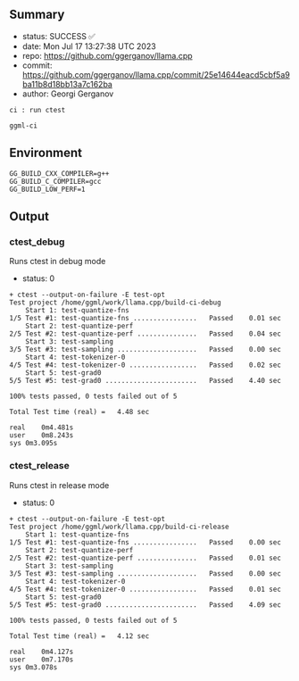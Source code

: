 ## Summary

- status: SUCCESS ✅
- date:   Mon Jul 17 13:27:38 UTC 2023
- repo:   https://github.com/ggerganov/llama.cpp
- commit: https://github.com/ggerganov/llama.cpp/commit/25e14644eacd5cbf5a9ba11b8d18bb13a7c162ba
- author: Georgi Gerganov
```
ci : run ctest

ggml-ci
```

## Environment

```
GG_BUILD_CXX_COMPILER=g++
GG_BUILD_C_COMPILER=gcc
GG_BUILD_LOW_PERF=1
```

## Output

### ctest_debug

Runs ctest in debug mode
- status: 0
```
+ ctest --output-on-failure -E test-opt
Test project /home/ggml/work/llama.cpp/build-ci-debug
    Start 1: test-quantize-fns
1/5 Test #1: test-quantize-fns ................   Passed    0.01 sec
    Start 2: test-quantize-perf
2/5 Test #2: test-quantize-perf ...............   Passed    0.04 sec
    Start 3: test-sampling
3/5 Test #3: test-sampling ....................   Passed    0.00 sec
    Start 4: test-tokenizer-0
4/5 Test #4: test-tokenizer-0 .................   Passed    0.02 sec
    Start 5: test-grad0
5/5 Test #5: test-grad0 .......................   Passed    4.40 sec

100% tests passed, 0 tests failed out of 5

Total Test time (real) =   4.48 sec

real	0m4.481s
user	0m8.243s
sys	0m3.095s
```

### ctest_release

Runs ctest in release mode
- status: 0
```
+ ctest --output-on-failure -E test-opt
Test project /home/ggml/work/llama.cpp/build-ci-release
    Start 1: test-quantize-fns
1/5 Test #1: test-quantize-fns ................   Passed    0.00 sec
    Start 2: test-quantize-perf
2/5 Test #2: test-quantize-perf ...............   Passed    0.01 sec
    Start 3: test-sampling
3/5 Test #3: test-sampling ....................   Passed    0.00 sec
    Start 4: test-tokenizer-0
4/5 Test #4: test-tokenizer-0 .................   Passed    0.01 sec
    Start 5: test-grad0
5/5 Test #5: test-grad0 .......................   Passed    4.09 sec

100% tests passed, 0 tests failed out of 5

Total Test time (real) =   4.12 sec

real	0m4.127s
user	0m7.170s
sys	0m3.078s
```
